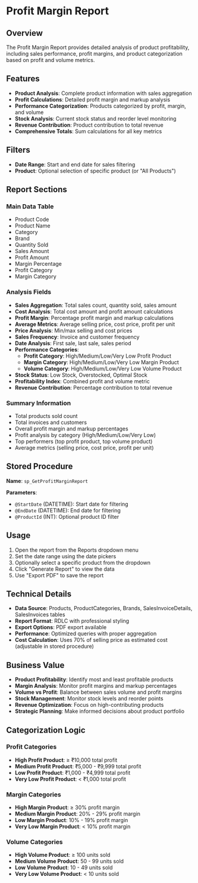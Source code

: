 # Profit Margin Report

## Overview
The Profit Margin Report provides detailed analysis of product profitability, including sales performance, profit margins, and product categorization based on profit and volume metrics.

## Features
- **Product Analysis**: Complete product information with sales aggregation
- **Profit Calculations**: Detailed profit margin and markup analysis
- **Performance Categorization**: Products categorized by profit, margin, and volume
- **Stock Analysis**: Current stock status and reorder level monitoring
- **Revenue Contribution**: Product contribution to total revenue
- **Comprehensive Totals**: Sum calculations for all key metrics

## Filters
- **Date Range**: Start and end date for sales filtering
- **Product**: Optional selection of specific product (or "All Products")

## Report Sections

### Main Data Table
- Product Code
- Product Name
- Category
- Brand
- Quantity Sold
- Sales Amount
- Profit Amount
- Margin Percentage
- Profit Category
- Margin Category

### Analysis Fields
- **Sales Aggregation**: Total sales count, quantity sold, sales amount
- **Cost Analysis**: Total cost amount and profit amount calculations
- **Profit Margin**: Percentage profit margin and markup calculations
- **Average Metrics**: Average selling price, cost price, profit per unit
- **Price Analysis**: Min/max selling and cost prices
- **Sales Frequency**: Invoice and customer frequency
- **Date Analysis**: First sale, last sale, sales period
- **Performance Categories**:
  - **Profit Category**: High/Medium/Low/Very Low Profit Product
  - **Margin Category**: High/Medium/Low/Very Low Margin Product
  - **Volume Category**: High/Medium/Low/Very Low Volume Product
- **Stock Status**: Low Stock, Overstocked, Optimal Stock
- **Profitability Index**: Combined profit and volume metric
- **Revenue Contribution**: Percentage contribution to total revenue

### Summary Information
- Total products sold count
- Total invoices and customers
- Overall profit margin and markup percentages
- Profit analysis by category (High/Medium/Low/Very Low)
- Top performers (top profit product, top volume product)
- Average metrics (selling price, cost price, profit per unit)

## Stored Procedure
**Name**: `sp_GetProfitMarginReport`

**Parameters**:
- `@StartDate` (DATETIME): Start date for filtering
- `@EndDate` (DATETIME): End date for filtering
- `@ProductId` (INT): Optional product ID filter

## Usage
1. Open the report from the Reports dropdown menu
2. Set the date range using the date pickers
3. Optionally select a specific product from the dropdown
4. Click "Generate Report" to view the data
5. Use "Export PDF" to save the report

## Technical Details
- **Data Source**: Products, ProductCategories, Brands, SalesInvoiceDetails, SalesInvoices tables
- **Report Format**: RDLC with professional styling
- **Export Options**: PDF export available
- **Performance**: Optimized queries with proper aggregation
- **Cost Calculation**: Uses 70% of selling price as estimated cost (adjustable in stored procedure)

## Business Value
- **Product Profitability**: Identify most and least profitable products
- **Margin Analysis**: Monitor profit margins and markup percentages
- **Volume vs Profit**: Balance between sales volume and profit margins
- **Stock Management**: Monitor stock levels and reorder points
- **Revenue Optimization**: Focus on high-contributing products
- **Strategic Planning**: Make informed decisions about product portfolio

## Categorization Logic

### Profit Categories
- **High Profit Product**: ≥ ₹10,000 total profit
- **Medium Profit Product**: ₹5,000 - ₹9,999 total profit
- **Low Profit Product**: ₹1,000 - ₹4,999 total profit
- **Very Low Profit Product**: < ₹1,000 total profit

### Margin Categories
- **High Margin Product**: ≥ 30% profit margin
- **Medium Margin Product**: 20% - 29% profit margin
- **Low Margin Product**: 10% - 19% profit margin
- **Very Low Margin Product**: < 10% profit margin

### Volume Categories
- **High Volume Product**: ≥ 100 units sold
- **Medium Volume Product**: 50 - 99 units sold
- **Low Volume Product**: 10 - 49 units sold
- **Very Low Volume Product**: < 10 units sold
